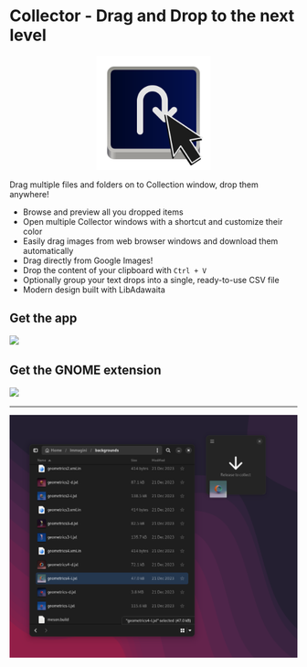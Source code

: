 # Collector - Drag and Drop to the next level

<p align="center">
<img width="200" src="data/icons/hicolor/scalable/apps/it.mijorus.collector.svg">
</p>

Drag multiple files and folders on to Collection window, drop them anywhere!

- Browse and preview all you dropped items
- Open multiple Collector windows with a shortcut and customize their color
- Easily drag images from web browser windows and download them automatically
- Drag directly from Google Images!
- Drop the content of your clipboard with `Ctrl + V`
- Optionally group your text drops into a single, ready-to-use CSV file
- Modern design built with LibAdawaita

## Get the app
<a href="https://flathub.org/it/apps/it.mijorus.collector" align="center">
  <img width="200" src="https://flathub.org/assets/badges/flathub-badge-i-en.png">
</a>

## Get the GNOME extension

<a href="https://extensions.gnome.org/extension/6685/collector-complementary-extension/" align="center">
  <img width="200" src="https://mijorus.it/gnome-extension.svg">
</a>


___


![Preview of Collector - Dropover replacement for linux](docs/preview2.png)
